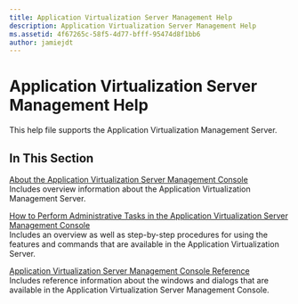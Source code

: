 ```yaml
---
title: Application Virtualization Server Management Help
description: Application Virtualization Server Management Help
ms.assetid: 4f67265c-58f5-4d77-bfff-95474d8f1bb6
author: jamiejdt
---
```


# Application Virtualization Server Management Help


This help file supports the Application Virtualization Management Server.

## In This Section


<a href="" id="about-the-application-virtualization-server-management-console"></a>[About the Application Virtualization Server Management Console](about-the-application-virtualization-server-management-console.md)  
Includes overview information about the Application Virtualization Management Server.

<a href="" id="how-to-perform-administrative-tasks-in-the-application-virtualization-server-management-console"></a>[How to Perform Administrative Tasks in the Application Virtualization Server Management Console](how-to-perform-administrative-tasks-in-the-application-virtualization-server-management-console.md)  
Includes an overview as well as step-by-step procedures for using the features and commands that are available in the Application Virtualization Server.

<a href="" id="application-virtualization-server-management-console-reference"></a>[Application Virtualization Server Management Console Reference](application-virtualization-server-management-console-reference.md)  
Includes reference information about the windows and dialogs that are available in the Application Virtualization Server Management Console.

 

 





